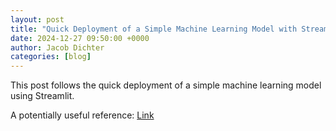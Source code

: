 ```yaml
---
layout: post
title: "Quick Deployment of a Simple Machine Learning Model with Streamlit"
date: 2024-12-27 09:50:00 +0000
author: Jacob Dichter
categories: [blog]
---
```


This post follows the quick deployment of a simple machine learning model using Streamlit.

A potentially useful reference:
<a href="https://machinelearningmastery.com/how-to-quickly-deploy-machine-learning-models-streamlit/?ref=dailydev">Link</a>
